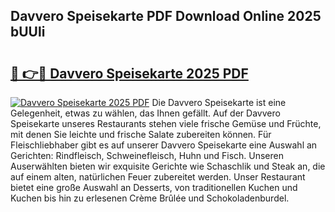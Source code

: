 ## Davvero Speisekarte PDF Download Online 2025 bUUli

# <h2><a href="http://gc9nys.nevu.top/?p=Davvero+Speisekarte">🔗 👉🔴 Davvero Speisekarte 2025 PDF</a></h2>

[![Davvero Speisekarte 2025 PDF](https://i.imgur.com/dBaPXMq.png)](http://gc9nys.nevu.top/?p=Davvero+Speisekarte)
Die Davvero Speisekarte ist eine Gelegenheit, etwas zu wählen, das Ihnen gefällt. Auf der Davvero Speisekarte unseres Restaurants stehen viele frische Gemüse und Früchte, mit denen Sie leichte und frische Salate zubereiten können. Für Fleischliebhaber gibt es auf unserer Davvero Speisekarte eine Auswahl an Gerichten: Rindfleisch, Schweinefleisch, Huhn und Fisch. Unseren Auserwählten bieten wir exquisite Gerichte wie Schaschlik und Steak an, die auf einem alten, natürlichen Feuer zubereitet werden. Unser Restaurant bietet eine große Auswahl an Desserts, von traditionellen Kuchen und Kuchen bis hin zu erlesenen Crème Brûlée und Schokoladenburdel.
